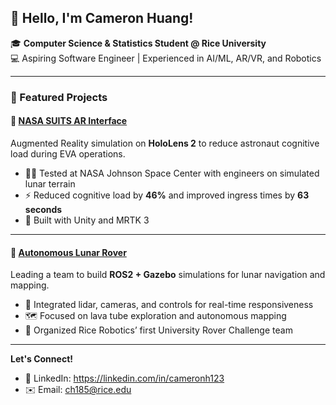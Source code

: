 ## 👋 Hello, I'm Cameron Huang!  

🎓 **Computer Science & Statistics Student @ Rice University**  
💻 Aspiring Software Engineer | Experienced in AI/ML, AR/VR, and Robotics  

---

### 🚀 Featured Projects

#### 🔭 [NASA SUITS AR Interface](https://github.com/...)  
Augmented Reality simulation on **HoloLens 2** to reduce astronaut cognitive load during EVA operations.  
- 🧑‍🚀 Tested at NASA Johnson Space Center with engineers on simulated lunar terrain  
- ⚡ Reduced cognitive load by **46%** and improved ingress times by **63 seconds**  
- 🔧 Built with Unity and MRTK 3

---

#### 🤖 [Autonomous Lunar Rover](https://github.com/...)  
Leading a team to build **ROS2 + Gazebo** simulations for lunar navigation and mapping. 
- 🚙 Integrated lidar, cameras, and controls for real-time responsiveness  
- 🗺️ Focused on lava tube exploration and autonomous mapping  
- 📡 Organized Rice Robotics’ first University Rover Challenge team

---

**Let's Connect!**
- 💼 LinkedIn: https://linkedin.com/in/cameronh123
- ✉️ Email: ch185@rice.edu  

